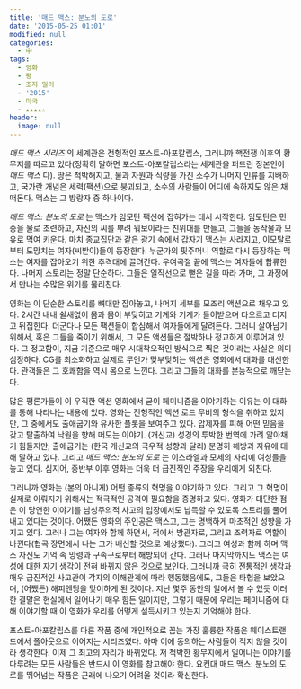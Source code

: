 ```yaml
---
title: '매드 맥스: 분노의 도로'
date: '2015-05-25 01:01'
modified: null
categories:
  - 中
tags:
  - 영화
  - 평
  - 조지 밀러
  - '2015'
  - 미국
  - ★★★★☆
header:
  image: null
---
```


_매드 맥스 시리즈_ 의 세계관은 전형적인 포스트-아포칼립스, 그러니까 핵전쟁 이후의 황무지를 따르고 있다(정확히 말하면 포스트-아포칼립스라는 세계관을 퍼뜨린 장본인이 _매드 맥스_ 다). 땅은 척박해지고, 물과 자원과 식량을 가진 소수가 나머지 인류를 지배하고, 국가란 개념은 세력(팩션)으로 붕괴되고, 소수의 사람들이 어디에 속하지도 않은 채 떠돈다. 맥스는 그 방랑자 중 하나이다.

_매드 맥스: 분노의 도로_ 는 맥스가 임모탄 팩션에 잡혀가는 데서 시작한다. 임모탄은 민중을 물로 조련하고, 자신의 씨를 뿌려 워보이라는 친위대를 만들고, 그들을 농작물과 모유로 먹여 키운다. 마치 종교집단과 같은 광기 속에서 갑자기 맥스는 사라지고, 이모탈로부터 도망치는 여자(씨받이)들이 등장한다. 누군가의 핏주머니 역할로 다시 등장하는 맥스는 여자를 잡아오기 위한 추격대에 끌려간다. 우여곡절 끝에 맥스는 여자들에 합류한다. 나머지 스토리는 정말 단순하다. 그들은 일직선으로 뻗은 길을 따라 가며, 그 과정에서 만나는 수많은 위기를 물리친다.

영화는 이 단순한 스토리를 뼈대만 잡아놓고, 나머지 세부를 모조리 액션으로 채우고 있다. 2시간 내내 쉴새없이 몸과 몸이 부딪히고 기계와 기계가 들이받으며 타오르고 터지고 뒤집힌다. 더군다나 모든 팩션들이 합심해서 여자들에게 달려든다. 그러니 살아남기 위해서, 혹은 그들을 죽이기 위해서, 그 모든 액션들은 절박하나 정교하게 이루어져 있다. 그 정교함이, 지금 기준으로 매우 시대착오적인 방식으로 찍은 것이라는 사실은 의미심장하다. CG를 최소화하고 실제로 무언가 맞부딪히는 액션은 영화에서 대화를 대신한다. 관객들은 그 호쾌함을 역시 몸으로 느낀다. 그리고 그들의 대화를 본능적으로 깨닫는다.

많은 평론가들이 이 우직한 액션 영화에서 굳이 페미니즘을 이야기하는 이유는 이 대화를 통해 나타나는 내용에 있다. 영화는 전형적인 액션 로드 무비의 형식을 취하고 있지만, 그 중에서도 출애굽기와 유사한 플롯을 보여주고 있다. 압제자를 피해 어떤 믿음을 갖고 탈출하여 낙원을 향해 떠도는 이야기. (개신교) 성경의 투박한 번역에 가려 알아채기 힘들지만, 출애굽기는 (한국 개신교의 극우적 성향과 달리) 분명히 해방과 자유에 대해 말하고 있다. 그리고 _매드 맥스: 분노의 도로_ 는 이스라엘과 모세의 자리에 여성들을 놓고 있다. 심지어, 중반부 이후 영화는 더욱 더 급진적인 주장을 우리에게 외친다.

그러니까 영화는 (본의 아니게) 어떤 종류의 혁명을 이야기하고 있다. 그리고 그 혁명이 실제로 이뤄지기 위해서는 적극적인 공격이 필요함을 증명하고 있다. 영화가 대단한 점은 이 당연한 이야기를 남성주의적 사고의 입장에서도 납득할 수 있도록 스토리를 풀어내고 있다는 것이다. 어쨌든 영화의 주인공은 맥스고, 그는 명백하게 마초적인 성향을 가지고 있다. 그러나 그는 여자와 함께 하면서, 적에서 방관자로, 그리고 조력자로 역할이 바뀐다(협곡 장면에서 나는 그가 배신할 것으로 예상했다). 그리고 여성과 함께 하며 맥스 자신도 기억 속 망령과 구속구로부터 해방되어 간다. 그러나 마지막까지도 맥스는 여성에 대한 자기 생각이 전혀 바뀌지 않은 것으로 보인다. 그러니까 극히 전통적인 생각과 매우 급진적인 사고관이 각자의 이해관계에 따라 행동했음에도, 그들은 타협을 보았으며, (어쨌든) 해피엔딩을 맞이하게 된 것이다. 지난 몇주 동안의 일에서 볼 수 있듯 이러한 결말은 현실에서 일어나기 매우 힘든 일이지만, 그렇기 때문에 우리는 페미니즘에 대해 이야기할 때 이 영화가 우리를 어떻게 설득시키고 있는지 기억해야 한다.

포스트-아포칼립스를 다룬 작품 중에 개인적으로 꼽는 가장 훌륭한 작품은 웨이스트랜드에서 폴아웃으로 이어지는 시리즈였다. 아마 이에 동의하는 사람들이 적지 않을 것이라 생각한다. 이제 그 최고의 자리가 바뀌었다. 저 척박한 황무지에서 일어나는 이야기를 다루려는 모든 사람들은 반드시 이 영화를 참고해야 한다. 요컨대 매드 맥스: 분노의 도로를 뛰어넘는 작품은 근래에 나오기 어려울 것이라 확신한다.
